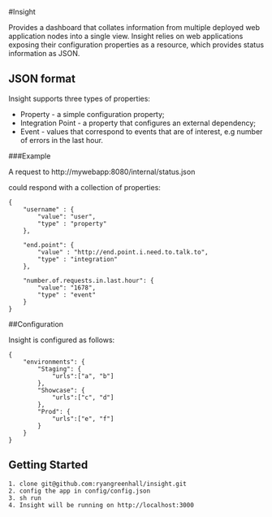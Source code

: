 #Insight

Provides a dashboard that collates information from multiple deployed web application nodes into a single
view.  Insight relies on web applications exposing their configuration properties as a resource, which provides
status information as JSON.

## JSON format

Insight supports three types of properties:

*   Property - a simple configuration property;
*   Integration Point - a property that configures an external dependency;
*   Event - values that correspond to events that are of interest, e.g number of errors in the last hour.

###Example

A request to http://mywebapp:8080/internal/status.json

could respond with a collection of properties:

    {
        "username" : {
            "value": "user",
            "type" : "property"
        },

        "end.point": {
            "value" : "http://end.point.i.need.to.talk.to",
            "type" : "integration"
        },

        "number.of.requests.in.last.hour": {
            "value": "1678",
            "type" : "event"
        }
    }

##Configuration

Insight is configured as follows:

    {
        "environments": {
            "Staging": {
                "urls":["a", "b"]
            },
            "Showcase": {
                "urls":["c", "d"]
            },
            "Prod": {
                "urls":["e", "f"]
            }
        }
    }


## Getting Started

    1. clone git@github.com:ryangreenhall/insight.git
    2. config the app in config/config.json
    3. sh run
    4. Insight will be running on http://localhost:3000






